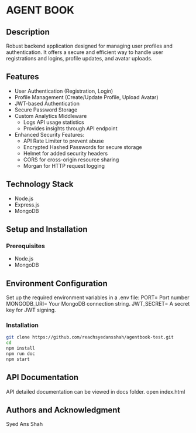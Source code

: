 # AGENT BOOK

## Description
Robust backend application designed for managing user profiles and authentication. It offers a secure and efficient way to handle user registrations and logins, profile updates, and avatar uploads.

## Features
- User Authentication (Registration, Login)
- Profile Management (Create/Update Profile, Upload Avatar)
- JWT-based Authentication
- Secure Password Storage
- Custom Analytics Middleware
  - Logs API usage statistics
  - Provides insights through API endpoint
- Enhanced Security Features:
  - API Rate Limiter to prevent abuse
  - Encrypted Hashed Passwords for secure storage
  - Helmet for added security headers
  - CORS for cross-origin resource sharing
  - Morgan for HTTP request logging

## Technology Stack
- Node.js
- Express.js
- MongoDB

## Setup and Installation

### Prerequisites
- Node.js
- MongoDB

## Environment Configuration
Set up the required environment variables in a .env file:
PORT=  Port number
MONGODB_URI= Your MongoDB connection string.
JWT_SECRET= A secret key for JWT signing.

### Installation
```bash
git clone https://github.com/reachsyedansshah/agentbook-test.git
cd 
npm install 
npm run doc
npm start
```

## API Documentation
API detailed documentation can be viewed in docs folder. open index.html

## Authors and Acknowledgment
Syed Ans Shah




